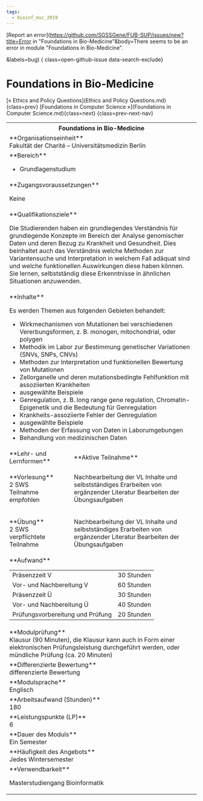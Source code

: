 ```yaml
---
tags:
  - bioinf_msc_2019
---
```

[Report an error](https://github.com/SGSSGene/FUB-SUP/issues/new?title=Error in "Foundations in Bio-Medicine"&body=There seems to be an error in module "Foundations in Bio-Medicine".

<Describe here a slightly more detailed description of what is wrong>&labels=bug)
{ class=open-github-issue data-search-exclude}

# Foundations in Bio-Medicine

[« Ethics and Policy Questions](Ethics and Policy Questions.md){class=prev}
[Foundations in Computer Science »](Foundations in Computer Science.md){class=next}
{class=prev-next-nav}

<table markdown id="moduledesc">
<tr markdown class="moduledesc_head"><th colspan="2">Foundations in Bio-Medicine </th></tr>
<tr markdown><td colspan="2">**Organisationseinheit**   <br>Fakultät der Charité – Universitätsmedizin Berlin</td></tr>

<tr markdown><td colspan="2">**Bereich**<br>


- Grundlagenstudium

</td></tr>

<tr markdown><td colspan="2">**Zugangsvoraussetzungen** <br>

Keine


</td></tr>
<tr markdown><td colspan="2">**Qualifikationsziele**    <br>

Die Studierenden haben ein grundlegendes Verständnis für grundlegende
Konzepte im Bereich der Analyse genomischer Daten und deren Bezug zu
Krankheit und Gesundheit. Dies beinhaltet auch das Verständnis welche
Methoden zur Variantensuche und Interpretation in welchem Fall adäquat sind
und welche funktionellen Auswirkungen diese haben können. Sie lernen,
selbstständig diese Erkenntnisse in ähnlichen Situationen anzuwenden.


</td></tr>
<tr markdown><td colspan="2">**Inhalte**                <br>

Es werden Themen aus folgenden Gebieten behandelt:

- Wirkmechanismen von Mutationen bei verschiedenen Vererbungsformen, z. B.
  monogen, mitochondrial, oder polygen
- Methodik im Labor zur Bestimmung genetischer Variationen (SNVs, SNPs,
  CNVs)
- Methoden zur Interpretation und funktionellen Bewertung von Mutationen
- Zellorganelle und deren mutationsbedingte Fehlfunktion mit assoziierten
  Krankheiten
- ausgewählte Beispiele
- Genregulation, z. B. long range gene regulation, Chromatin-Epigenetik und
  die Bedeutung für Genregulation
- Krankheits-assoziierte Fehler der Genregulation
- ausgewählte Beispiele
- Methoden der Erfassung von Daten in Laborumgebungen
- Behandlung von medizinischen Daten


</td></tr>

<tr markdown><td>**Lehr- und Lernformen**</td><td>**Aktive Teilnahme**</td></tr>
<tr markdown><td> **Vorlesung** <br>2 SWS <br> Teilnahme empfohlen</td><td>

Nachbearbeitung der VL Inhalte und selbstständiges Erarbeiten von ergänzender Literatur
Bearbeiten der Übungsaufgaben
</td></tr>
<tr markdown><td> **Übung** <br>2 SWS <br> verpflichtete Teilnahme</td><td>

Nachbearbeitung der VL Inhalte und selbstständiges Erarbeiten von ergänzender Literatur
Bearbeiten der Übungsaufgaben
</td></tr>
<tr markdown><td colspan="2">**Aufwand**                <br>
<table class="aufwand_table">
<tr><td>Präsenzzeit V</td><td>30 Stunden</td></tr>
<tr><td>Vor- und Nachbereitung V</td><td>60 Stunden</td></tr>
<tr><td>Präsenzzeit Ü</td><td>30 Stunden</td></tr>
<tr><td>Vor- und Nachbereitung Ü</td><td>40 Stunden</td></tr>
<tr><td>Prüfungsvorbereitung und Prüfung</td><td>20 Stunden</td></tr>
</table>

</td></tr>
<tr markdown><td colspan="2">**Modulprüfung**             <br>Klausur (90 Minuten), die Klausur kann auch in Form einer elektronischen
Prüfungsleistung durchgeführt werden, oder mündliche Prüfung (ca. 20
Minuten)


</td></tr>
<tr markdown><td colspan="2">**Differenzierte Bewertung** <br>differenzierte Bewertung

</td></tr>
<tr markdown><td colspan="2">**Modulsprache**             <br>Englisch</td></tr>
<tr markdown><td colspan="2">**Arbeitsaufwand (Stunden)** <br>180</td></tr>
<tr markdown><td colspan="2">**Leistungspunkte (LP)**     <br>6</td></tr>
<tr markdown><td colspan="2">**Dauer des Moduls**         <br>Ein Semester</td></tr>
<tr markdown><td colspan="2">**Häufigkeit des Angebots**  <br>Jedes Wintersemester</td></tr>
<tr markdown><td colspan="2">**Verwendbarkeit**           <br>

Masterstudiengang Bioinformatik


</td></tr>

</table>
